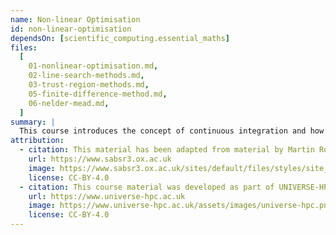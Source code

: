 ```yaml
---
name: Non-linear Optimisation
id: non-linear-optimisation
dependsOn: [scientific_computing.essential_maths]
files:
  [
    01-nonlinear-optimisation.md,
    02-line-search-methods.md,
    03-trust-region-methods.md,
    05-finite-difference-method.md,
    06-nelder-mead.md,
  ]
summary: |
  This course introduces the concept of continuous integration and how to set it up for a Python project using GitHub Actions.
attribution:
  - citation: This material has been adapted from material by Martin Robinson from the "Scientific Computing" module of the SABS R³ Center for Doctoral Training.
    url: https://www.sabsr3.ox.ac.uk
    image: https://www.sabsr3.ox.ac.uk/sites/default/files/styles/site_logo/public/styles/site_logo/public/sabsr3/site-logo/sabs_r3_cdt_logo_v3_111x109.png
    license: CC-BY-4.0
  - citation: This course material was developed as part of UNIVERSE-HPC, which is funded through the SPF ExCALIBUR programme under grant number EP/W035731/1
    url: https://www.universe-hpc.ac.uk
    image: https://www.universe-hpc.ac.uk/assets/images/universe-hpc.png
    license: CC-BY-4.0
---
```


